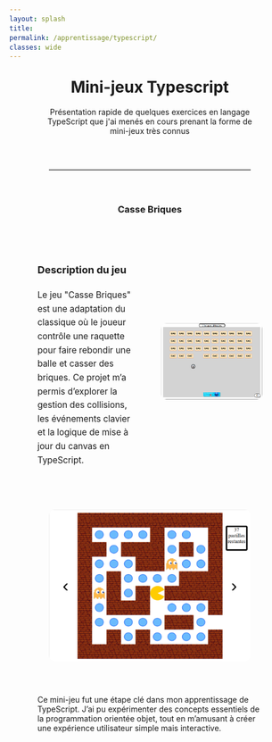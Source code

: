 ```yaml
---
layout: splash
title:
permalink: /apprentissage/typescript/
classes: wide
---
```



<style>
  .project-section {
    display: grid;
    grid-template-columns: 1fr 1fr;
    gap: 40px;
    align-items: center;
    margin: 60px auto;
    max-width: 1000px;
  }

  .project-text {
    font-size: 1.1em;
    line-height: 1.6;
  }

  .project-image img {
    width: 100%;
    border-radius: 10px;
  }

  .carousel-container {
    position: relative;
    width: 90%;
    max-width: 800px;
    margin: 60px auto;
    overflow: hidden;
  }

  .carousel-slide {
    display: flex;
    transition: transform 0.5s ease-in-out;
  }

  .carousel-slide img {
    width: 100%;
    flex-shrink: 0;
    border-radius: 10px;
  }

  .carousel-button {
    position: absolute;
    top: 50%;
    transform: translateY(-50%);
    background: #ffffffcc;
    border: none;
    font-size: 2rem;
    padding: 0 15px;
    cursor: pointer;
    z-index: 2;
    transition: background 0.3s;
  }

  .carousel-button:hover {
    background: #ffffff;
  }

  .prev {
    left: 10px;
  }

  .next {
    right: 10px;
  }
</style>



<div style="width: 80%; margin: 0 auto;">
<h1 style="text-align: center;margin-top: 30px;">Mini-jeux Typescript</h1>

<p style="text-align: center;">Présentation rapide de quelques exercices en langage TypeScript que j'ai menés en cours prenant la forme de mini-jeux très connus</p>


<hr style="border: none; border-top: 1px solid #ccc; margin: 60px auto; width: 90%;" />

<h3 style="text-align: center;margin-top: 30px;">Casse Briques</h3>

<div class="project-section">
  <div class="project-text">
    <h3>Description du jeu</h3>
    <p>Le jeu "Casse Briques" est une adaptation du classique où le joueur contrôle une raquette pour faire rebondir une balle et casser des briques. Ce projet m’a permis d’explorer la gestion des collisions, les événements clavier et la logique de mise à jour du canvas en TypeScript.</p>
  </div>
  <div class="project-image">
    <img src="/assets/images/typescript.png" alt="Capture d'écran du jeu Casse Briques">
  </div>
</div>


<div class="carousel-container">
  <button class="carousel-button prev" onclick="moveSlide(-1)">‹</button>
  <div class="carousel-slide" id="carousel-slide">
    <img src="/assets/images/labyrinthe1.png" alt="Écran 1">
    <img src="/assets/images/labyrinthe2.png" alt="Écran 2">
    <img src="/assets/images/labyrinthe3.png" alt="Écran 3">
  </div>
  <button class="carousel-button next" onclick="moveSlide(1)">›</button>
</div>

<script>
  let currentIndex = 0;
  const slide = document.getElementById("carousel-slide");
  const images = slide.querySelectorAll("img");

  function moveSlide(direction) {
    currentIndex += direction;
    if (currentIndex < 0) currentIndex = images.length - 1;
    if (currentIndex >= images.length) currentIndex = 0;
    slide.style.transform = `translateX(-${currentIndex * 100}%)`;
  }
</script>

<p>Ce mini-jeu fut une étape clé dans mon apprentissage de TypeScript. J’ai pu expérimenter des concepts essentiels de la programmation orientée objet, tout en m’amusant à créer une expérience utilisateur simple mais interactive.</p>
